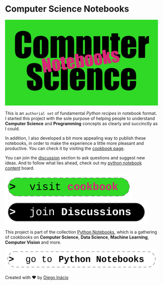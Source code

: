 # Computer Science Notebooks

[![Computer Science Notebooks](docs/assets/images/social-preview.png)](https://diegoinacio.github.io/computer-science-notebooks/)

This is an `authorial set` of fundamental _Python recipes_ in notebook format. I started this project with the sole purpose of helping people to understand **Computer Science** and **Programming** concepts as clearly and succinctly as I could.

In addition, I also developed a bit more appealing way to publish these notebooks, in order to make the experience a little more pleasant and productive. You can check it by visiting the [cookbook page](https://diegoinacio.github.io/computer-science-notebooks/).

You can join the [discussion](https://github.com/diegoinacio/computer-science-notebooks/discussions) section to ask questions and suggest new ideas. And to follow what lies ahead, check out my [python notebook content](https://github.com/users/diegoinacio/projects/6) board.

[![visit index page](docs/assets/icons/visit_index_page.svg)](https://diegoinacio.github.io/computer-science-notebooks/)
[![join discussion](docs/assets/icons/join_discussion.svg)](https://github.com/diegoinacio/computer-science-notebooks/discussions)

This project is part of the collection [Python Notebooks](https://diegoinacio.github.io/python-notebooks/), which is a gathering of cookbooks on **Computer Science**, **Data Science**, **Machine Learning**, **Computer Vision** and more.

[![go python notebooks](docs/assets/icons/go_python_notebooks.svg)](https://diegoinacio.github.io/python-notebooks/)

Created with ❤️ by [Diego Inácio](https://diegoinacio.github.io/)
